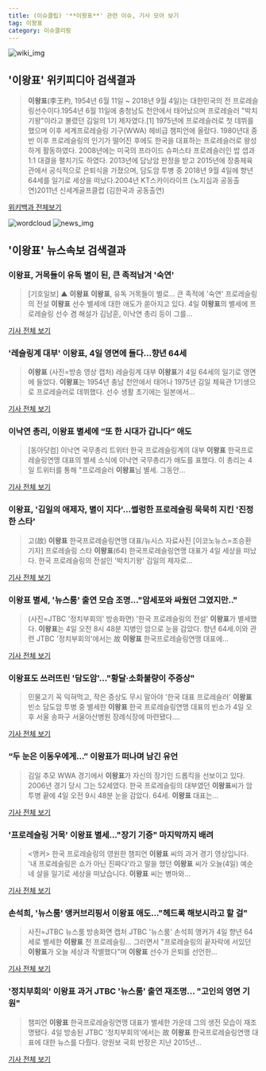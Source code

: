 ```yaml
---
title: (이슈클립) '**이왕표**' 관련 이슈, 기사 모아 보기
tag: 이왕표
category: 이슈클리핑
---
```

![wiki_img](https://user-images.githubusercontent.com/42597476/44503234-41136a80-a6d0-11e8-9071-6fc6418eafe4.png)
## **'**이왕표**'** 위키피디아 검색결과
>**이왕표**(李王杓, 1954년 6월 11일 ~ 2018년 9월 4일)는 대한민국의 전 프로레슬링선수이다.1954년 6월 11일에 충청남도 천안에서 태어났으며 프로레슬러 "박치기왕"이라고 불렸던 김일의 1기 제자였다.[1] 1975년에 프로레슬러로 첫 데뷔를 했으며 이후 세계프로레슬링 기구(WWA) 헤비급 챔피언에 올랐다. 1980년대 중반 이후 프로레슬링의 인기가 떨어진 후에도 한국을 대표하는 프로레슬러로 왕성하게 활동하였다. 2008년에는 미국의 프라이드 슈퍼스타 프로레슬러인 밥 샙과 1:1 대결을 펼치기도 하였다. 2013년에 담낭암 판정을 받고 2015년에 장충체육관에서 공식적으로 은퇴식을 가졌으며, 담도암 투병 중 2018년 9월 4일에 향년 64세를 일기로 세상을 떠났다.2004년 KT스카이라이프 (노지심과 공동출연)2011년 신세계골프클럽 (김한국과 공동출연)

<a href="https://ko.wikipedia.org/wiki/이왕표" target="_blank">위키백과 전체보기</a>

![wordcloud](https://s3.ap-northeast-2.amazonaws.com/lyrics101-wordcloud/2018-09-04-1536063723.png)
![news_img](https://user-images.githubusercontent.com/42597476/44507050-1206f400-a6e4-11e8-8d98-7ffbfebb353f.png)
## **'**이왕표**'** 뉴스속보 검색결과
### **이왕표**, 거목들이 유독 별이 된, 큰 족적남겨 '숙연'

>[기호일보] ▲ **이왕표** **이왕표**, 유독 거목들이 별로... 큰 족적에 '숙연' 프로레슬링의 전설 **이왕표** 선수 별세에 대한 애도가 쏟아지고 있다. 4일 **이왕표**의 별세에 프로레슬링 선수 겸 해설가 김남훈, 이낙연 총리 등이 그를...

<a href="http://www.kihoilbo.co.kr/?mod=news&act=articleView&idxno=767379" target="_blank">기사 전체 보기</a>

### '레슬링계 대부' **이왕표**, 4일 영면에 들다...향년 64세

>**이왕표** (사진=방송 영상 캡처) 레슬링계 대부 **이왕표**가 4일 64세의 일기로 영면에 들었다. **이왕표**는 1954년 충남 천안에서 태어나 1975년 김일 체육관 1기생으로 프로레슬러로 데뷔했다. 선수 생활 초기에는 일본에서...

<a href="http://news.hankyung.com/article/201809040636I" target="_blank">기사 전체 보기</a>

### 이낙연 총리, **이왕표** 별세에 “또 한 시대가 갑니다” 애도

>[동아닷컴] 이낙연 국무총리 트위터 한국 프로레슬링계의 대부 **이왕표** 한국프로레슬링연맹 대표의 별세 소식에 이낙연 국무총리가 애도를 표했다. 이 총리는 4일 트위터를 통해 "프로레슬러 **이왕표**님 별세. 그동안...

<a href="http://news.donga.com/3/all/20180904/91831151/2" target="_blank">기사 전체 보기</a>

### **이왕표**, '김일의 애제자, 별이 지다'…썰렁한 프로레슬링 묵묵히 지킨 '진정한 스타'

>고(故) **이왕표** 한국프로레슬링연맹 대표/뉴시스 자료사진 [이코노뉴스=조승환 기자] 프로레슬링 스타 **이왕표**(64) 한국프로레슬링연맹 대표가 4일 세상을 떠났다. 한국 프로레슬링의 전설인 '박치기왕' 김일의 제자로...

<a href="http://www.econonews.co.kr/news/articleView.html?idxno=35043" target="_blank">기사 전체 보기</a>

### **이왕표** 별세, '뉴스룸' 출연 모습 조명..."암세포와 싸웠던 그였지만.."

>(사진=JTBC '정치부회의' 방송화면) '한국 프로레슬링의 전설' **이왕표**가 별세했다. **이왕표**는 4일 오전 8시 48분 지병인 암으로 눈을 감았다. 향년 64세.이와 관련 JTBC '정치부회의'에서는 故 **이왕표** 한국프로레슬링연맹 대표에...

<a href="http://www.anewsa.com/detail.php?number=1366510&thread=09r02" target="_blank">기사 전체 보기</a>

### **이왕표**도 쓰러뜨린 '담도암'…"황달·소화불량이 주증상"

>민물고기 꼭 익혀먹고, 작은 증상도 무시 말아야 '한국 대표 프로레슬러' **이왕표** 빈소 담도암 투병 중 별세한 **이왕표** 한국 프로레슬링연맹 대표의 빈소가 4일 오후 서울 송파구 서울아산병원 장례식장에 마련됐다....

<a href="http://app.yonhapnews.co.kr/YNA/Basic/SNS/r.aspx?c=AKR20180904151000017&did=1195m" target="_blank">기사 전체 보기</a>

### “두 눈은 이동우에게…” **이왕표**가 떠나며 남긴 유언

>김일 추모 WWA 경기에서 **이왕표**가 자신의 장기인 드롭킥을 선보이고 있다. 2006년 경기 당시 그는 52세였다. 한국 프로레슬링의 대부였던 **이왕표**씨가 암 투병 끝에 4일 오전 9시 48분 눈을 감았다. 64세. **이왕표** 대표는...

<a href="http://news.joins.com/article/olink/22534421" target="_blank">기사 전체 보기</a>

### '프로레슬링 거목' **이왕표** 별세…"장기 기증" 마지막까지 배려

><앵커> 한국 프로레슬링의 영원한 챔피언 **이왕표** 씨의 과거 경기 영상입니다. '내 프로레슬링은 쇼가 아닌 진짜다'라고 말을 했던 **이왕표** 씨가 오늘(4일) 예순네 살을 일기로 세상을 떠났습니다. **이왕표** 씨는 병마와...

<a href="https://news.sbs.co.kr/news/endPage.do?news_id=N1004920292&plink=ORI&cooper=NAVER" target="_blank">기사 전체 보기</a>

### 손석희, '뉴스룸' 앵커브리핑서 **이왕표** 애도…"헤드록 해보시라고 할 걸"

>사진=JTBC 뉴스룸 방송화면 캡처 JTBC '뉴스룸' 손석희 앵커가 4일 향년 64세로 별세한 **이왕표** 전 프로레슬링... 그러면서 "프로레슬링의 끝자락에 서있던 **이왕표**가 오늘 세상과 작별했다"며 **이왕표** 선수가 은퇴를 선언한...

<a href="http://news20.busan.com/controller/newsController.jsp?newsId=20180904000360" target="_blank">기사 전체 보기</a>

### '정치부회의' **이왕표** 과거 JTBC '뉴스룸' 출연 재조명… "고인의 영면 기원"

>챔피언 **이왕표** 한국프로레슬링연맹 대표가 별세한 가운데 그의 생전 모습이 재조명됐다. 4일 방송된 JTBC '정치부회의'에서는 故 **이왕표** 한국프로레슬링연맹 대표에 대한 뉴스를 다뤘다. 양원보 국회 반장은 지난 2015년...

<a href="http://www.joongboo.com/news/articleView.html?idxno=1284322" target="_blank">기사 전체 보기</a>


